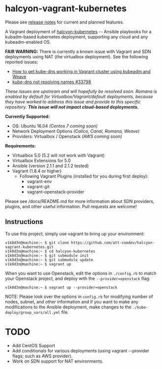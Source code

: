 # halcyon-vagrant-kubernetes
Please see [release notes](https://github.com/att-comdev/halcyon-vagrant-kubernetes/releases) for current and planned features.

A Vagrant deployment of [halcyon-kubernetes](https://github.com/att-comdev/halcyon-kubernetes) -- Ansible playbooks for a kubadm-based kubernetes deployment, supporting any cloud and any kubeadm-enabled OS.

**FAIR WARNING:**
There is currently a known issue with Vagrant and SDN deployments using NAT (the virtualbox deployment). See the following reported issues:

  * [How to get kube-dns working in Vagrant cluster using kubeadm and Weave](http://stackoverflow.com/questions/39869583/how-to-get-kube-dns-working-in-vagrant-cluster-using-kubeadm-and-weave)
  * [kube-dns not resolving names #33798](https://github.com/kubernetes/kubernetes/issues/33798)

*These issues are upstream and will hopefully be resolved soon. Romana is enabled by default for Virtualbox/Vagrant/default deployments, because they have worked to address this issue and provide to this specific repository.*
***This issue will not impact cloud-based deployments.***

**Currently Supported:**

  * OS: Ubuntu 16.04 *(Centos 7 coming soon)*
  * Network Deployment Options  *(Calico, Canal, Romana, Weave)*
  * Providers: Virtualbox / Openstack *(AWS coming soon)*

**Requirements:**

  * Virtualbox 5.0 (5.2 will not work with Vagrant)
  * Virtualbox Extensions for 5.0
  * Ansible (version 2.1.1 and 2.1.2 tested)
  * Vagrant (1.8.4 or higher)
    - Following Vagrant Plugins (installed for you during first deploy):
      * vagrant-env
      * vagrant-git
      * vagrant-openstack-provider

Please see /docs/README.md for more information about SDN providers, plugins, and other useful information. Pull requests are welcome!

## Instructions
To use this project, simply use vagrant to bring up your environment:

```
v1k0d3n@machine:~ $ git clone https://github.com/att-comdev/halcyon-vagrant-kubernetes.git
v1k0d3n@machine:~ $ cd halcyon-kubernetes
v1k0d3n@machine:~ $ git submodule init
v1k0d3n@machine:~ $ git submodule update
v1k0d3n@machine:~ $ vagrant up
```

When you want to use Openstack, edit the options in `./config.rb` to match your Openstack project, and deploy with the `--provider=openstack` flag:

```
v1k0d3n@machine:~ $ vagrant up --provider=openstack
```

NOTE: Please look over the options in `config.rb` for modifying number of nodes, subnet, and other information and if you want to make any modifications to the Ansible deployment, make changes to the `./kube-deploy/group_vars/all.yml` file.

# TODO

* Add CentOS Support
* Add conditionals for various deployments (using vagrant --provider flags; such as AWS provider).
* Work on SDN support for NAT environments.
